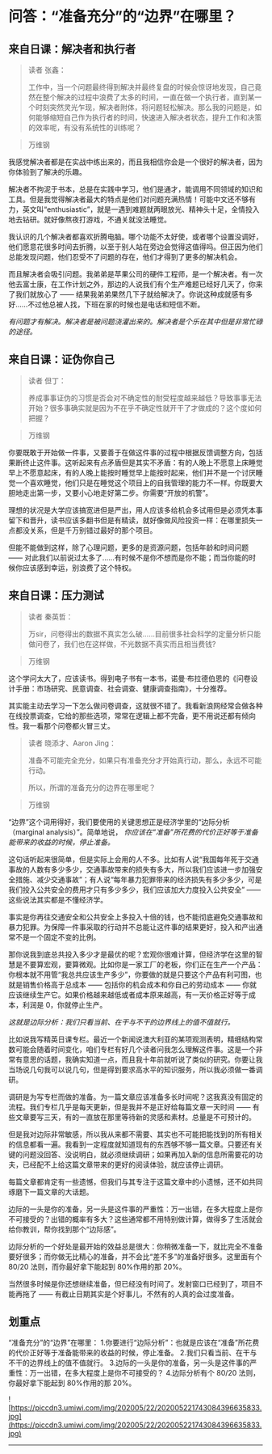 # 问答：“准备充分”的“边界”在哪里？

## 来自日课：解决者和执行者

> 读者 张鑫：
> 
> 工作中，当一个问题最终得到解决并最终复盘的时候会惊讶地发现，自己竟然在整个解决的过程中浪费了太多的时间，一直在做一个执行者，直到某一个时刻突然灵光乍现，解决者附体，将问题轻松解决。那么我的问题是，如何能够缩短自己作为执行者的时间，快速进入解决者状态，提升工作和决策的效率呢，有没有系统性的训练呢？

> 万维钢

我感觉解决者都是在实战中练出来的，而且我相信你会是一个很好的解决者，因为你体验到了解决的乐趣。

解决者不拘泥于书本，总是在实践中学习，他们是通才，能调用不同领域的知识和工具。但是我觉得解决者最大的特点是他们对问题充满热情！可能中文还不够有力，英文叫“enthusiastic”，就是一遇到难题就两眼放光、精神头十足，全情投入地去钻研。就好像熬夜打游戏，不通关就没法睡觉。

我认识的几个解决者都喜欢折腾电脑。哪个功能不太好使，或者哪个设置没调好，他们愿意花很多时间去折腾，以至于别人站在旁边会觉得这值得吗。但正因为他们总能发现问题，他们忍受不了问题的存在，他们才得到了更多的解决机会。

而且解决者会吸引问题。我弟弟是苹果公司的硬件工程师，是一个解决者。有一次他去富士康，在工作计划之外，那边的人说我们有个生产难题已经好几天了，你来了我们就放心了 —— 结果我弟弟果然几下子就给解决了。你说这种成就感有多好……不过他总被人找，下班在家的时候也是电话和短信不断。

 *有问题才有解决。解决者是被问题浇灌出来的。解决者是个乐在其中但是非常忙碌的途径。*

## 来自日课：证伪你自己

> 读者 但丁：
> 
> 养成事事证伪的习惯是否会对不确定性的耐受程度越来越低？导致事事无法开始？很多事确实就是因为不在乎不确定性就开干了才做成的？这个度如何把握？

> 万维钢

你要既敢于开始做一件事，又要善于在做这件事的过程中根据反馈调整方向，包括果断终止这件事。这听起来有点矛盾但是其实不矛盾：有的人晚上不愿意上床睡觉早上不愿意起床，有的人晚上能按时睡觉早上能按时起来，他们并不是一个讨厌睡觉一个喜欢睡觉，他们只是在睡觉这个项目上的自我管理的能力不一样。你既要大胆地走出第一步，又要小心地走好第二步。你需要“开放的机警”。

理想的状况是大学应该搞宽进但是严出，用人应该多给机会多试用但是必须凭本事留下和晋升，读书应该多翻书但是有精读，就好像做风险投资一样：在哪里损失一点都没关系，但是千万别错过最好的那个项目。

但能不能做到这样，除了心理问题，更多的是资源问题，包括年龄和时间问题 —— 对此我们以前说过太多了……有时候不是你不想而是你不能；而当你能的时候你应该感到幸运，别浪费了这个特权。

## 来自日课：压力测试

> 读者 秦英哲：
> 
> 万sir，问卷得出的数据不真实怎么破……目前很多社会科学的定量分析只能做问卷了，我们也在这样做，不光数据不真实而且相当费钱?

> 万维钢

这个学问太大了，应该读书。得到电子书有一本书，诺曼·布拉德伯恩的《问卷设计手册：市场研究、民意调查、社会调查、健康调查指南》，十分推荐。

其实能主动去学习一下怎么做问卷调查，这就很不错了。我看新浪网经常会做各种在线投票调查，它给的那些选项，常常在逻辑上都不完备，更不用说还都有倾向性。我一看那个问卷都火冒三丈。

> 读者 晓添才、Aaron Jing：
> 
> 准备不可能完全充分，如果只有准备充分才开始真行动，那么，永远不可能行动。
> 
> 所以，所谓的准备充分的边界在哪里呢？

> 万维钢

“边界”这个词用得好，我们要使用的关键思想正是经济学里的“边际分析（marginal analysis）”。简单地说， *你应该在“准备”所花费的代价正好等于准备能带来的收益的时候，停止准备。*

这句话听起来很简单，但是实际上会用的人不多。比如有人说“我国每年死于交通事故的人数有多少多少，交通事故带来的损失有多大，所以我们应该进一步加强安全措施、减少交通事故”；有人说“每年暴力犯罪带来的经济损失有多少多少，可是我们投入公共安全的费用才只有多少多少，我们应该加大力度投入公共安全” —— 这些说法其实都是不懂经济学。

事实是你再往交通安全和公共安全上多投入十倍的钱，也不能彻底避免交通事故和暴力犯罪。为保障一件事采取的行动并不总能让这件事的结果更好，投入和产出通常不是一个固定不变的比例。

那你说我到底总共投入多少才是最优的呢？宏观你很难计算，但经济学在这里的智慧是不要算宏观，要算微观。比如你是一家工厂的老板，你们正在生产一个产品：你根本就不用管“我总共应该生产多少”，你要做的就是只要这个产品有利可图，也就是销售价格高于总成本 —— 包括你的机会成本和你自己的劳动成本 —— 你就应该继续生产它。如果价格越来越低或者成本原来越高，有一天价格正好等于成本，利润是 0，你就停止生产。

 *这就是边际分析：我们只看当前、在干与不干的边界线上的值不值就行。*

比如说我写精英日课专栏。最近一个新闻说澳大利亚的某项观测表明，精细结构常数可能会随着时间变化，咱们专栏有好几个读者问我怎么理解这件事。这是一个非常有意思的话题，我确实知道一点，而且我十年前就听说了类似的研究。你要让我当场说几句我可以说几句，但是得到要求高水平的知识服务，所以我必须做一番调研。

调研是为写专栏而做的准备。为一篇文章应该准备多长时间呢？这我真没有固定的流程。我们专栏几乎是每天更新，但是我并不是正好给每篇文章一天时间 —— 有些文章要写三天，有的一直放在那里等待新的灵感和素材。总量是不可预计的。

但是我对边际非常敏感，所以我从来都不需要、其实也不可能把能找到的所有相关的信息都看一遍。我看到一定程度就知道现有的东西够不够一篇文章。只要还有关键的问题没回答、没说明白，就必须继续调研；如果再加入新的信息所需要花的功夫，已经配不上给这篇文章带来的更好的阅读体验，就应该停止调研。

每篇文章都肯定有一些遗憾，但我们与其专注于这篇文章中的小遗憾，还不如共同琢磨下一篇文章的大话题。

边际的一头是你的准备，另一头是这件事的严重性：万一出错，在多大程度上是你不可接受的？出错的概率有多大？这些通常都不用特别做计算，做得多了生活就会给你教训，帮你找到那个“边际感”。

边际分析的一个好处是最开始的效益总是很大：你稍微准备一下，就比完全不准备要好很多；而你做无比精心的准备，并不会比“差不多”的准备好很多。这里面有个 80/20 法则，而你最好拿下能起到 80%作用的那 20%。

当然很多时候是你还想继续准备，但已经没有时间了。发射窗口已经到了，项目不能再拖了 —— 有截止日期其实是个好事儿，不然有的人真的会过度准备。

## 划重点

“准备充分”的“边界”在哪里：
1.你要进行“边际分析”：也就是应该在“准备”所花费的代价正好等于准备能带来的收益的时候，停止准备。
2.我们只看当前、在干与不干的边界线上的值不值就行。
3.边际的一头是你的准备，另一头是这件事的严重性：万一出错，在多大程度上是你不可接受的？
4.边际分析有个 80/20 法则，你最好拿下能起到 80%作用的那 20%。

![https://piccdn3.umiwi.com/img/202005/22/202005221743084396635833.jpg](https://piccdn3.umiwi.com/img/202005/22/202005221743084396635833.jpg)

---
